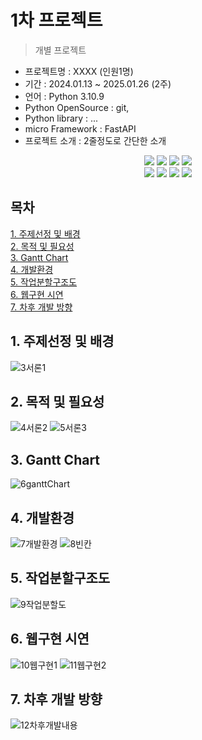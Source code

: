 # 1차 프로젝트
> 개별 프로젝트

- 프로젝트명 : XXXX (인원1명)
- 기간 : 2024.01.13 ~ 2025.01.26 (2주)
- 언어 : Python 3.10.9
- Python OpenSource : git,
- Python library : ...
- micro Framework : FastAPI
- 프로젝트 소개 : 2줄정도로 간단한 소개

<div align=center> 
  <img src="https://img.shields.io/badge/python-3776AB?style=for-the-badge&logo=python&logoColor=white"> 
  <img src="https://img.shields.io/badge/tensorflow-55ff55?style=for-the-badge&logo=fastapi&logoColor=white">
  <img src="https://img.shields.io/badge/sklearn-55ff55?style=for-the-badge&logo=fastapi&logoColor=white">
  <img src="https://img.shields.io/badge/fastapi-FF0000?style=for-the-badge&logo=fastapi&logoColor=white">
</div>
<div align=center> 
  <img src="https://img.shields.io/badge/bootstrap-7952B3?style=for-the-badge&logo=bootstrap&logoColor=white">
  <img src="https://img.shields.io/badge/html5-E34F26?style=for-the-badge&logo=html5&logoColor=white"> 
  <img src="https://img.shields.io/badge/css-1572B6?style=for-the-badge&logo=css3&logoColor=white"> 
  <img src="https://img.shields.io/badge/jquery-0769AD?style=for-the-badge&logo=jquery&logoColor=white">
</div>

## 목차
[1. 주제선정 및 배경](https://github.com/yisy0703/1stPersonalProject?tab=readme-ov-file#1-주제선정-및-배경)<br>
[2. 목적 및 필요성](https://github.com/yisy0703/1stPersonalProject?tab=readme-ov-file#2-목적-및-필요성)<br>
[3. Gantt Chart](https://github.com/yisy0703/1stPersonalProject?tab=readme-ov-file#3-gantt-chart)<br>
[4. 개발환경](https://github.com/yisy0703/1stPersonalProject?tab=readme-ov-file#4-개발환경)<br>
[5. 작업분할구조도](https://github.com/yisy0703/1stPersonalProject?tab=readme-ov-file#5-작업분할구조도)<br>
[6. 웹구현 시연](https://github.com/yisy0703/1stPersonalProject?tab=readme-ov-file#6-웹구현-시연)<br>
[7. 차후 개발 방향](https://github.com/yisy0703/1stPersonalProject?tab=readme-ov-file#7-차후-개발-방향)<br>

## 1. 주제선정 및 배경
![3서론1](https://github.com/user-attachments/assets/08459434-bbe9-4534-af8b-01bbcdafa5c6)

## 2. 목적 및 필요성
![4서론2](https://github.com/user-attachments/assets/d7e1beaa-77e5-4979-b81a-d909ab6ce1d9)
![5서론3](https://github.com/user-attachments/assets/0155860c-5c89-494e-8711-9c09540e96ce)

## 3. Gantt Chart
![6ganttChart](https://github.com/user-attachments/assets/9a940acf-2415-4386-944a-606f85c9a0d9)

## 4. 개발환경
![7개발환경](https://github.com/user-attachments/assets/5020a1a1-bb96-4473-bd04-0dc6c0044548)
![8빈칸](https://github.com/user-attachments/assets/a31422fa-802d-4b7d-bee2-9e24003fab5d)

## 5. 작업분할구조도
![9작업분할도](https://github.com/user-attachments/assets/8f3e920b-b8b0-4c95-b2ac-0aa9f3c0672b)

## 6. 웹구현 시연
![10웹구현1](https://github.com/user-attachments/assets/411d342e-78af-44a1-96d4-cd353ec9c66c)
![11웹구현2](https://github.com/user-attachments/assets/c9bd750a-8372-40d3-8f8f-b4160739b0a5)

## 7. 차후 개발 방향
![12차후개발내용](https://github.com/user-attachments/assets/2737f7de-631d-4817-8fdf-26ed84f7c79b)









